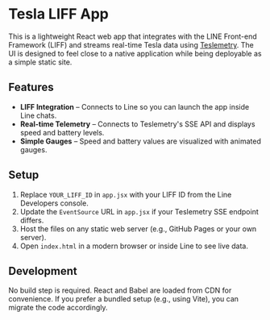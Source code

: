 # Tesla LIFF App

This is a lightweight React web app that integrates with the LINE Front-end Framework (LIFF) and streams real-time Tesla data using [Teslemetry](https://teslemetry.com/). The UI is designed to feel close to a native application while being deployable as a simple static site.

## Features

- **LIFF Integration** – Connects to Line so you can launch the app inside Line chats.
- **Real-time Telemetry** – Connects to Teslemetry's SSE API and displays speed and battery levels.
- **Simple Gauges** – Speed and battery values are visualized with animated gauges.

## Setup

1. Replace `YOUR_LIFF_ID` in `app.jsx` with your LIFF ID from the Line Developers console.
2. Update the `EventSource` URL in `app.jsx` if your Teslemetry SSE endpoint differs.
3. Host the files on any static web server (e.g., GitHub Pages or your own server).
4. Open `index.html` in a modern browser or inside Line to see live data.

## Development

No build step is required. React and Babel are loaded from CDN for convenience. If you prefer a bundled setup (e.g., using Vite), you can migrate the code accordingly.
